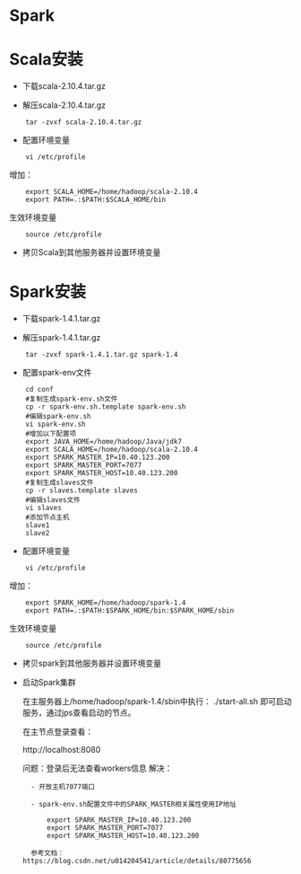 # Spark

# Scala安装

- 下载scala-2.10.4.tar.gz

- 解压scala-2.10.4.tar.gz

```
	tar -zvxf scala-2.10.4.tar.gz
```

- 配置环境变量

```
	vi /etc/profile
```
	
增加：

```	
	export SCALA_HOME=/home/hadoop/scala-2.10.4
	export PATH=.:$PATH:$SCALA_HOME/bin
```
	  
生效环境变量

```	
	source /etc/profile
```
	
- 拷贝Scala到其他服务器并设置环境变量

# Spark安装

- 下载spark-1.4.1.tar.gz

- 解压spark-1.4.1.tar.gz

```
	tar -zvxf spark-1.4.1.tar.gz spark-1.4
```

- 配置spark-env文件

```
	cd conf
	#复制生成spark-env.sh文件
	cp -r spark-env.sh.template spark-env.sh
	#编辑spark-env.sh
	vi spark-env.sh
	#增加以下配置项
	export JAVA_HOME=/home/hadoop/Java/jdk7
	export SCALA_HOME=/home/hadoop/scala-2.10.4
	export SPARK_MASTER_IP=10.40.123.200
	export SPARK_MASTER_PORT=7077
	export SPARK_MASTER_HOST=10.40.123.200
	#复制生成slaves文件
	cp -r slaves.template slaves
	#编辑slaves文件
	vi slaves
	#添加节点主机
	slave1
	slave2
```

- 配置环境变量

```
	vi /etc/profile
```
	
增加：

```	
	export SPARK_HOME=/home/hadoop/spark-1.4
	export PATH=.:$PATH:$SPARK_HOME/bin:$SPARK_HOME/sbin
```
	  
生效环境变量

```	
	source /etc/profile
```
	
- 拷贝spark到其他服务器并设置环境变量

- 启动Spark集群

	在主服务器上/home/hadoop/spark-1.4/sbin中执行：
	./start-all.sh
	即可启动服务，通过jps查看启动的节点。
	
	在主节点登录查看：
	
	http://localhost:8080
	
	问题：登录后无法查看workers信息
	解决：
		
		- 开放主机7077端口
		
		- spark-env.sh配置文件中的SPARK_MASTER相关属性使用IP地址
		
			export SPARK_MASTER_IP=10.40.123.200
			export SPARK_MASTER_PORT=7077
			export SPARK_MASTER_HOST=10.40.123.200
		
		参考文档：https://blog.csdn.net/u014204541/article/details/80775656